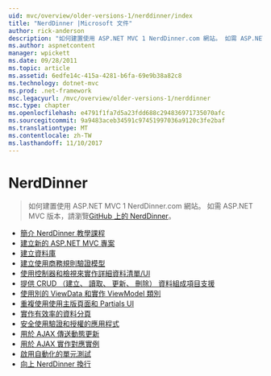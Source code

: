 ```yaml
---
uid: mvc/overview/older-versions-1/nerddinner/index
title: "NerdDinner |Microsoft 文件"
author: rick-anderson
description: "如何建置使用 ASP.NET MVC 1 NerdDinner.com 網站。 如需 ASP.NET MVC 3 版本，請瀏覽 nerddinner GitHub。"
ms.author: aspnetcontent
manager: wpickett
ms.date: 09/28/2011
ms.topic: article
ms.assetid: 6edfe14c-415a-4281-b6fa-69e9b38a82c8
ms.technology: dotnet-mvc
ms.prod: .net-framework
msc.legacyurl: /mvc/overview/older-versions-1/nerddinner
msc.type: chapter
ms.openlocfilehash: e4791f1fa7d5a23fdd688c294836971735070afc
ms.sourcegitcommit: 9a9483aceb34591c97451997036a9120c3fe2baf
ms.translationtype: MT
ms.contentlocale: zh-TW
ms.lasthandoff: 11/10/2017
---
```

<a name="nerddinner"></a>NerdDinner
====================
> 如何建置使用 ASP.NET MVC 1 NerdDinner.com 網站。 如需 ASP.NET MVC 版本，請瀏覽[GitHub 上的 NerdDinner](https://github.com/AspNetMVPSamples/NerdDinner)。


- [簡介 NerdDinner 教學課程](introducing-the-nerddinner-tutorial.md)
- [建立新的 ASP.NET MVC 專案](create-a-new-aspnet-mvc-project.md)
- [建立資料庫](create-a-database.md)
- [建立使用商務規則驗證模型](build-a-model-with-business-rule-validations.md)
- [使用控制器和檢視來實作詳細資料清單/UI](use-controllers-and-views-to-implement-a-listingdetails-ui.md)
- [提供 CRUD （建立、 讀取、 更新、 刪除） 資料組成項目支援](provide-crud-create-read-update-delete-data-form-entry-support.md)
- [使用別的 ViewData 和實作 ViewModel 類別](use-viewdata-and-implement-viewmodel-classes.md)
- [重複使用使用主版頁面和 Partials UI](re-use-ui-using-master-pages-and-partials.md)
- [實作有效率的資料分頁](implement-efficient-data-paging.md)
- [安全使用驗證和授權的應用程式](secure-applications-using-authentication-and-authorization.md)
- [用於 AJAX 傳送動態更新](use-ajax-to-deliver-dynamic-updates.md)
- [用於 AJAX 實作對應實例](use-ajax-to-implement-mapping-scenarios.md)
- [啟用自動化的單元測試](enable-automated-unit-testing.md)
- [向上 NerdDinner 換行](nerddinner-wrap-up.md)
